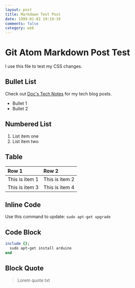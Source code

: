 ```yaml
---
layout: post
title: Markdown Test Post
date: 1999-01-01 19:19:19
comments: false
category: web
---
```


# Git Atom Markdown Post Test

I use this file to test my CSS changes.

## Bullet List

Check out [Doc's Tech Notes][1] for my tech blog posts.

* Bullet 1
* Bullet 2

## Numbered List

1. List item one
2. List item two

## Table
| Row 1 | Row 2 |
| :------------- | :------------- |
| This is item 1 | This is item 2 |
| This is item 3 | This is item 4 |

## Inline Code

Use this command to update: `sudo apt-get upgrade`

## Code Block

```ruby
include {};
  sudo apt-get install arduino
end
```

## Block Quote

> Lorem quote txt

<!-- Link References -->

[1]:http://www.docstechnotes.com
